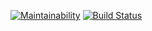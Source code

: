 [![Maintainability](https://api.codeclimate.com/v1/badges/bb419ba5c402f799bf88/maintainability)](https://codeclimate.com/github/egortd/project-lvl2-s463/maintainability)
[![Build Status](https://travis-ci.org/egortd/project-lvl2-s463.svg?branch=master)](https://travis-ci.org/egortd/project-lvl2-s463)